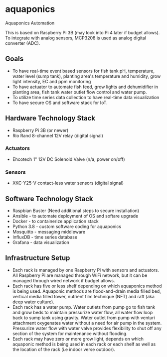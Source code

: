 # aquaponics

Aquaponics Automation

This is based on Raspberry Pi 3B (may look into Pi 4 later if budget allows). To integrate with analog sensors, MCP3208 is used as analog digital converter (ADC).

## Goals

* To have real-time event based sensors for fish tank pH, temperature, water level (sump tank), planting area's temperature and humidity, grow light intensity, EC and ppm monitoring
* To have actuator to automate fish feed, grow lights and dehumidifier in planting area, fish tank water outlet flow control and water pump.
* To utilize time series data collection to have real-time data visualization
* To have secure OS and software stack for IoT.

## Hardware Technology Stack

* Raspberry Pi 3B (or newer)
* Rio Rand 8-channel 12V relay (digital signal)

### Actuators
* Ehcotech 1" 12V DC Solenoid Valve (n/a, power on/off)

### Sensors
* XKC-Y25-V contact-less water sensors (digital signal)

## Software Technology Stack

* Raspbian Buster (Need additional steps to secure installation)
* Ansible - to automate deployment of OS and softare upgrade
* Docker - to containerize application stack
* Python 3.8 - custom software coding for aquaponics
* Mosquitto - messaging middleware
* InfluxDB - time series database
* Grafana - data visualization

## Infrastructure Setup
* Each rack is managed by one Raspberry Pi with sensors and actuators. All Raspberry Pi are managed through WiFi network, but it can be managed through wired network if budget allows.
* Each rack has five or less shelf depending on which aquaponics method is being used. Aquaponic methods are flood-and-drain media filled bed, vertical media filled tower, nutrient film technique (NFT) and raft (aka deep water culture). 
* Each rack has a water pump. Water outlets from pump go to fish tank and grow beds to maintain pressurize water flow, all water flow loop back to sump tank using gravity. Water outlet from pump with venturi attachment oxygenates water without a need for air pump in the system. Pressurize water flow with water valve provides flexibility to shut off any section of the system for maintenance without flooding.
* Each rack may have zero or more grow light, depends on which aquaponic method is being used in each rack or each shelf as well as the location of the rack (i.e indoor verse outdoor).
